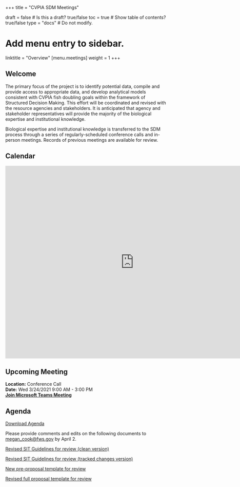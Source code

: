 +++
title = "CVPIA SDM Meetings"

draft = false  # Is this a draft? true/false
toc = true  # Show table of contents? true/false
type = "docs"  # Do not modify.

# Add menu entry to sidebar.
linktitle = "Overview"
[menu.meetings]
weight = 1 
+++

## Welcome

The primary focus of the project is to identify potential data, compile and provide access to appropriate data, and develop analytical models consistent with CVPIA fish doubling goals within the framework of Structured Decision Making. This effort will be coordinated and revised with the resource agencies and stakeholders. It is anticipated that agency and stakeholder representatives will provide the majority of the biological expertise and institutional knowledge.

Biological expertise and institutional knowledge is transferred to the SDM process through a series of regularly-scheduled conference calls and in-person meetings. Records of previous meetings are available for review. 
## Calendar 

<iframe src="https://calendar.google.com/calendar/embed?showTitle=0&amp;height=600&amp;wkst=1&amp;bgcolor=%23ffffff&amp;src=cvpiadsm%40gmail.com&amp;color=%231B887A&amp;ctz=America%2FLos_Angeles" style="border-width:0" width="800" height="600" frameborder="0" scrolling="no"></iframe>


## Upcoming Meeting
**Location:** Conference Call        
**Date:** Wed 3/24/2021 9:00 AM - 3:00 PM   
**[Join Microsoft Teams Meeting](https://teams.microsoft.com/l/meetup-join/19%3ameeting_NzA3OWQ5YTktNjE1MC00YjQ2LWI2OTgtZDQ2ZjdiY2ViNzk4%40thread.v2/0?context=%7b%22Tid%22%3a%220693b5ba-4b18-4d7b-9341-f32f400a5494%22%2c%22Oid%22%3a%2221fd3330-a882-41c0-8548-dfb3ce078083%22%7d)**   


## Agenda  
[Download Agenda](https://cvpia-meeting-slides.s3-us-west-2.amazonaws.com/SIT_Mar-2021_Meeting_Agenda-web.docx)      

Please provide comments and edits on the following documents to megan_cook@fws.gov by April 2.

[Revised SIT Guidelines for review (clean version)](https://cvpia-reference-docs.s3-us-west-2.amazonaws.com/CVPIA-Science-Integration-Team_Guidance_Mar-2021-DRAFT-clean+(1).docx)

[Revised SIT Guidelines for review (tracked changes version)](https://cvpia-reference-docs.s3-us-west-2.amazonaws.com/CVPIA-Science-Integration-Team_Guidance_Mar-2021-DRAFT-tracked.docx)

[New pre-proposal template for review](https://cvpia-reference-docs.s3-us-west-2.amazonaws.com/SIT-proposal-template_pre-proposal_DRAFT-review.docx)

[Revised full proposal template for review](https://cvpia-reference-docs.s3-us-west-2.amazonaws.com/SIT-proposal-template_full-proposal_DRAFT-review.docx)